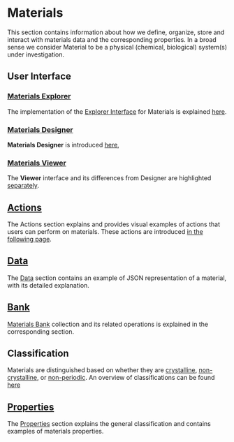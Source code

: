 # Materials

This section contains information about how we define, organize, store and interact with materials data and the corresponding properties. In a broad sense we consider Material to be a physical (chemical, biological) system(s) under investigation.

## User Interface

### [Materials Explorer](ui/explorer.md)

The implementation of the [Explorer Interface](../entities-general/ui/explorer.md) for Materials is explained [here](ui/explorer.md). 

### [Materials Designer](../materials-designer/overview.md)

**Materials Designer** is introduced [here](../materials-designer/overview.md), 

### [Materials Viewer](ui/viewer.md)

The **Viewer** interface and its differences from Designer are highlighted [separately](ui/viewer.md).

## [Actions](actions/overview.md)

The Actions section explains and provides visual examples of actions that users can perform on materials. These actions are introduced [in the following page](actions/overview.md).

## [Data](data.md)

The [Data](data.md) section contains an example of JSON representation of a material, with its detailed explanation.

## [Bank](bank.md)

[Materials Bank](bank.md) collection and its related operations is explained in the corresponding section. 

## Classification

Materials are distinguished based on whether they are [crystalline](classification/crystalline.md), [non-crystalline](classification/non-crystalline.md), or [non-periodic](classification/non-periodic.md). An overview of classifications can be found [here](classification/overview.md)

## [Properties](../properties/overview.md)

The [Properties](../properties/overview.md) section explains the general classification and contains examples of materials properties.
